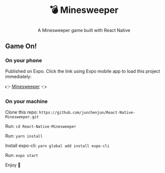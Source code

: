 # <p align="center"> 💣 Minesweeper</p>

<p align="center">
  A Minesweeper game built with React Native
</p>

## Game On!

### On your phone

Published on Expo. Click the link using Expo mobile app to load this project immediately:<br/>

👉 [Minesweeper](https://expo.io/@junchenjun/Minesweeper) 👈

### On your machine

Clone this repo:  `https://github.com/junchenjun/React-Native-Minesweeper.git`

Run: `cd React-Native-Minesweeper`

Run: `yarn install`

Install expo-cli: `yarn global add install expo-cli`

Run: `expo start`

Enjoy 🍻
